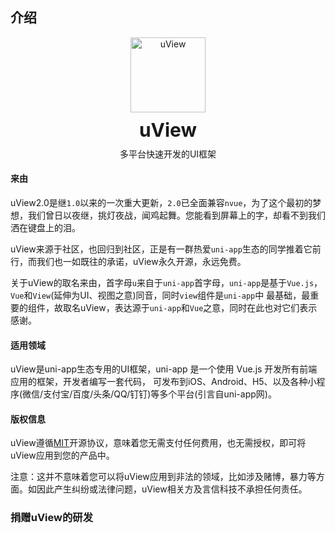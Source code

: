 ## 介绍

<demo-model url="/"></demo-model>

<div class="intro-logo">
	<img class="logo" src="/common/logo.png" alt="uView" />
	<h3>uView</h3>
	<p class="slogan">多平台快速开发的UI框架</p>
</div>

#### 来由

uView2.0是继`1.0`以来的一次重大更新，`2.0`已全面兼容`nvue`，为了这个最初的梦想，我们曾日以夜继，挑灯夜战，闻鸡起舞。您能看到屏幕上的字，却看不到我们洒在键盘上的泪。  

uView来源于社区，也回归到社区，正是有一群热爱`uni-app`生态的同学推着它前行，而我们也一如既往的承诺，uView永久开源，永远免费。  

关于uView的取名来由，首字母`u`来自于`uni-app`首字母，`uni-app`是基于`Vue.js`，`Vue`和`View`(延伸为UI、视图之意)同音，同时`view`组件是`uni-app`中
最基础，最重要的组件，故取名uView，表达源于`uni-app`和`Vue`之意，同时在此也对它们表示感谢。


#### 适用领域

uView是uni-app生态专用的UI框架，uni-app 是一个使用 Vue.js 开发所有前端应用的框架，开发者编写一套代码，
可发布到iOS、Android、H5、以及各种小程序(微信/支付宝/百度/头条/QQ/钉钉)等多个平台(引言自uni-app网)。  


#### 版权信息

uView遵循[MIT](https://baike.baidu.com/item/MIT/10772952)开源协议，意味着您无需支付任何费用，也无需授权，即可将uView应用到您的产品中。  

注意：这并不意味着您可以将uView应用到非法的领域，比如涉及赌博，暴力等方面。如因此产生纠纷或法律问题，uView相关方及言信科技不承担任何责任。


### 捐赠uView的研发
		
<donation></donation>


<style>
.intro-logo {
	text-align: center;
}

.intro-logo .logo {
	width: 120px;
	margin: auto;
}

.intro-logo h3 {
	font-size: 30px;
	font-weight: bold;
	margin-top: 10px;
	margin-bottom: 0;
}

.intro-logo .slogan {
	margin-top: 10px!important;
}
</style>